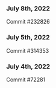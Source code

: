 ### July 8th, 2022

Commit #232826

### July 5th, 2022

Commit #314353


### July 4th, 2022

Commit #72281
